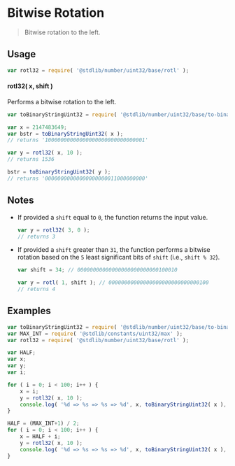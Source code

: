 <!--

@license Apache-2.0

Copyright (c) 2018 The Stdlib Authors.

Licensed under the Apache License, Version 2.0 (the "License");
you may not use this file except in compliance with the License.
You may obtain a copy of the License at

   http://www.apache.org/licenses/LICENSE-2.0

Unless required by applicable law or agreed to in writing, software
distributed under the License is distributed on an "AS IS" BASIS,
WITHOUT WARRANTIES OR CONDITIONS OF ANY KIND, either express or implied.
See the License for the specific language governing permissions and
limitations under the License.

-->

# Bitwise Rotation

> Bitwise rotation to the left.

<section class="usage">

## Usage

```javascript
var rotl32 = require( '@stdlib/number/uint32/base/rotl' );
```

#### rotl32( x, shift )

Performs a bitwise rotation to the left.

```javascript
var toBinaryStringUint32 = require( '@stdlib/number/uint32/base/to-binary-string' );

var x = 2147483649;
var bstr = toBinaryStringUint32( x );
// returns '10000000000000000000000000000001'

var y = rotl32( x, 10 );
// returns 1536

bstr = toBinaryStringUint32( y );
// returns '00000000000000000000011000000000'
```

</section>

<!-- /.usage -->

<section class="notes">

## Notes

-   If provided a `shift` equal to `0`, the function returns the input value.

    ```javascript
    var y = rotl32( 3, 0 );
    // returns 3
    ```

-   If provided a `shift` greater than `31`, the function performs a bitwise rotation based on the `5` least significant bits of `shift` (i.e., `shift % 32`).

    ```javascript
    var shift = 34; // 00000000000000000000000000100010

    var y = rotl( 1, shift ); // 00000000000000000000000000000100
    // returns 4
    ```

</section>

<!-- /.notes -->

<section class="examples">

## Examples

<!-- eslint no-undef: "error" -->

```javascript
var toBinaryStringUint32 = require( '@stdlib/number/uint32/base/to-binary-string' );
var MAX_INT = require( '@stdlib/constants/uint32/max' );
var rotl32 = require( '@stdlib/number/uint32/base/rotl' );

var HALF;
var x;
var y;
var i;

for ( i = 0; i < 100; i++ ) {
    x = i;
    y = rotl32( x, 10 );
    console.log( '%d => %s => %s => %d', x, toBinaryStringUint32( x ), toBinaryStringUint32( y ), y );
}

HALF = (MAX_INT+1) / 2;
for ( i = 0; i < 100; i++ ) {
    x = HALF + i;
    y = rotl32( x, 10 );
    console.log( '%d => %s => %s => %d', x, toBinaryStringUint32( x ), toBinaryStringUint32( y ), y );
}
```

</section>

<!-- /.examples -->

<section class="links">

</section>

<!-- /.links -->
